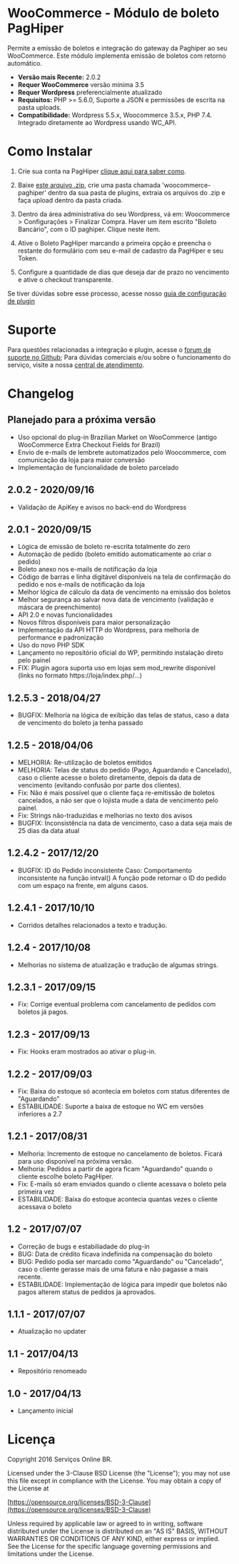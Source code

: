 # WooCommerce - Módulo de boleto PagHiper 

Permite a emissão de boletos e integração do gateway da Paghiper ao seu WooCommerce.
Este módulo implementa emissão de boletos com retorno automático.

* **Versão mais Recente:** 2.0.2
* **Requer WooCommerce** versão mínima 3.5
* **Requer Wordpress** preferencialmente atualizado
* **Requisitos:** PHP >= 5.6.0, Suporte a JSON e permissões de escrita na pasta uploads.
* **Compatibilidade:** Wordpress 5.5.x, Woocommerce 3.5.x, PHP 7.4. Integrado diretamente ao Wordpress usando WC_API.


# Como Instalar

1. Crie sua conta na PagHiper [clique aqui para saber como](https://github.com/paghiper/whmcs/wiki/Como-criar-seu-cadastro-na-PagHiper).

2. Baixe [este arquivo .zip](https://github.com/paghiper/woocommerce-paghiper/archive/master.zip), crie uma pasta chamada 'woocommerce-paghiper' dentro da sua pasta de plugins, extraia os arquivos do .zip e faça upload dentro da pasta criada.

3. Dentro da área administrativa do seu Wordpress, vá em: Woocommerce > Configurações > Finalizar Compra. Haver um item escrito "Boleto Bancário", com o ID paghiper. Clique neste item.

4. Ative o Boleto PagHiper marcando a primeira opção e preencha o restante do formulário com seu e-mail de cadastro da PagHiper e seu Token.

5. Configure a quantidade de dias que deseja dar de prazo no vencimento e ative o checkout transparente.

Se tiver dúvidas sobre esse processo, acesse nosso [guia de configuração de plugin](https://github.com/paghiper/woocommerce-paghiper/wiki/Configurando-o-plugin-no-seu-WHMCS)


# Suporte

Para questões relacionadas a integração e plugin, acesse o [forum de suporte no Github](https://github.com/paghiper/woocommerce-paghiper/issues);
Para dúvidas comerciais e/ou sobre o funcionamento do serviço, visite a nossa [central de atendimento](https://www.paghiper.com/atendimento/).

# Changelog

## Planejado para a próxima versão

* Uso opcional do plug-in Brazilian Market on WooCommerce (antigo WooCommerce Extra Checkout Fields for Brazil)
* Envio de e-mails de lembrete automatizados pelo Woocommerce, com comunicação da loja para maior conversão
* Implementação de funcionalidade de boleto parcelado

## 2.0.2 - 2020/09/16

* Validação de ApiKey e avisos no back-end do Wordpress

## 2.0.1 - 2020/09/15

* Lógica de emissão de boleto re-escrita totalmente do zero
* Automação de pedido (boleto emitido automaticamente ao criar o pedido)
* Boleto anexo nos e-mails de notificação da loja
* Código de barras e linha digitável disponíveis na tela de confirmação do pedido e nos e-mails de notificação da loja 
* Melhor lógica de cálculo da data de vencimento na emissão dos boletos
* Melhor segurança ao salvar nova data de vencimento (validação e máscara de preenchimento)
* API 2.0 e novas funcionalidades
* Novos filtros disponíveis para maior personalização
* Implementação da API HTTP do Wordpress, para melhoria de performance e padronização
* Uso do novo PHP SDK
* Lançamento no repositório oficial do WP, permitindo instalação direto pelo painel
* FIX: Plugin agora suporta uso em lojas sem mod_rewrite disponível (links no formato https://loja/index.php/...)

## 1.2.5.3 - 2018/04/27

* BUGFIX: Melhoria na lógica de exibição das telas de status, caso a data de vencimento do boleto ja tenha passado

## 1.2.5 - 2018/04/06

* MELHORIA: Re-utilização de boletos emitidos
* MELHORIA: Telas de status do pedido (Pago, Aguardando e Cancelado), caso o cliente acesse o boleto diretamente, depois da data de vencimento (evitando confusão por parte dos clientes).
* Fix: Não é mais possível que o cliente faça re-emitissão de boletos cancelados, a não ser que o lojista mude a data de vencimento pelo painel.
* Fix: Strings não-traduzidas e melhorias no texto dos avisos
* BUGFIX: Inconsistência na data de vencimento, caso a data seja mais de 25 dias da data atual

## 1.2.4.2 - 2017/12/20

* BUGFIX: ID do Pedido inconsistente
Caso: Comportamento inconsistente na função intval()
A função pode retornar o ID do pedido com um espaço na frente, em alguns casos.

## 1.2.4.1 - 2017/10/10

* Corridos detalhes relacionados a texto e tradução.

## 1.2.4 - 2017/10/08

* Melhorias no sistema de atualização e tradução de algumas strings.

## 1.2.3.1 - 2017/09/15

* Fix: Corrige eventual problema com cancelamento de pedidos com boletos já pagos.

## 1.2.3 - 2017/09/13

* Fix: Hooks eram mostrados ao ativar o plug-in.

## 1.2.2 - 2017/09/03

* Fix: Baixa do estoque só acontecia em boletos com status diferentes de "Aguardando"
* ESTABILIDADE: Suporte a baixa de estoque no WC em versões inferiores a 2.7

## 1.2.1 - 2017/08/31

* Melhoria: Incremento de estoque no cancelamento de boletos. Ficará para uso disponível na próxima versão.
* Melhoria: Pedidos a partir de agora ficam "Aguardando" quando o cliente escolhe boleto PagHiper.
* Fix: E-mails só eram enviados quando o cliente acessava o boleto pela primeira vez
* ESTABILIDADE: Baixa do estoque acontecia quantas vezes o cliente acessava o boleto

## 1.2 - 2017/07/07

* Correção de bugs e estabiliadade do plug-in
* BUG: Data de crédito ficava indefinida na compensação do boleto
* BUG: Pedido podia ser marcado como "Aguardando" ou "Cancelado", caso o cliente gerasse mais de uma fatura e não pagasse a mais recente.
* ESTABILIDADE: Implementação de lógica para impedir que boletos não pagos alterem status de pedidos ja aprovados.

## 1.1.1 - 2017/07/07

* Atualização no updater

## 1.1 - 2017/04/13

* Repositório renomeado

## 1.0 - 2017/04/13

* Lançamento inicial

# Licença

Copyright 2016 Serviços Online BR.

Licensed under the 3-Clause BSD License (the "License"); you may not use this file except in compliance with the License. You may obtain a copy of the License at

[https://opensource.org/licenses/BSD-3-Clause](https://opensource.org/licenses/BSD-3-Clause)

Unless required by applicable law or agreed to in writing, software distributed under the License is distributed on an "AS IS" BASIS, WITHOUT WARRANTIES OR CONDITIONS OF ANY KIND, either express or implied. See the License for the specific language governing permissions and limitations under the License.
